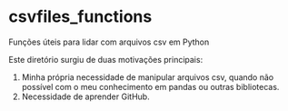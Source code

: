 # csvfiles_functions
 Funções úteis para lidar com arquivos csv em Python
 
 Este diretório surgiu de duas motivações principais: 
 1) Minha própria necessidade de manipular arquivos csv, quando não possível com o meu conhecimento em pandas ou outras bibliotecas.
 2) Necessidade de aprender GitHub.
